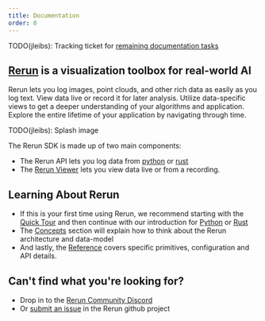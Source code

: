 ```yaml
---
title: Documentation
order: 0
---
```


TODO(jleibs): Tracking ticket for [remaining documentation tasks](https://github.com/rerun-io/rerun/issues/949)

## [Rerun](getting-started/what-is-rerun) is a visualization toolbox for real-world AI
Rerun lets you log images, point clouds, and other rich data as easily as you log text. View data live or record it for
later analysis. Utilize data-specific views to get a deeper understanding of your algorithms and application. Explore the entire lifetime of your application by navigating through time.

TODO(jleibs): Splash image

The Rerun SDK is made up of two main components:
 - The Rerun API lets you log data from [python](getting-started/python) or [rust](getting-started/rust)
 - The [Rerun Viewer](reference/viewer/overview) lets you view data live or from a recording.

## Learning About Rerun
 * If this is your first time using Rerun, we recommend starting with the [Quick Tour](getting-started/quick-tour)
    and then continue with our introduction for [Python](getting-started/python.md) or [Rust](getting-started/rust.md)
 * The [Concepts](concept) section will explain how to think about the Rerun architecture and data-model
 * And lastly, the [Reference](reference) covers specific primitives, configuration and API details.

## Can't find what you're looking for?
 * Drop in to the [Rerun Community Discord](https://discord.gg/xwcxHUjD35)
 * Or [submit an issue](https://github.com/rerun-io/rerun/issues) in the Rerun github project
